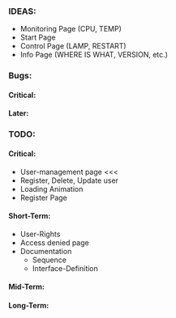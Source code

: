 ### IDEAS:
 - Monitoring Page (CPU, TEMP)
 - Start Page
 - Control Page (LAMP, RESTART)
 - Info Page (WHERE IS WHAT, VERSION, etc.)

### Bugs:
#### Critical:

#### Later:
 
### TODO:
#### Critical:
- User-management page <<<
- Register, Delete, Update user
- Loading Animation
- Register Page
#### Short-Term:
- User-Rights
- Access denied page
- Documentation
    - Sequence
    - Interface-Definition

#### Mid-Term:

#### Long-Term:

